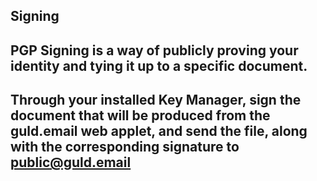 ## Signing


## PGP Signing is a way of publicly proving your identity and tying it up to a specific document.



## Through your installed Key Manager, sign the document that will be produced from the guld.email web applet, and send the file, along with the corresponding signature to public@guld.email




